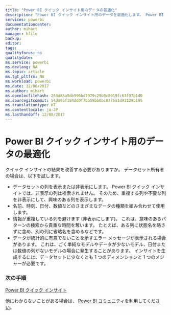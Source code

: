 ```yaml
---
title: "Power BI クイック インサイト用のデータの最適化"
description: "Power BI クイック インサイト用のデータを最適化します。 Power BI でデータの詳細情報を見つけられない場合、実行できることを説明しています。"
services: powerbi
documentationcenter: 
author: mihart
manager: kfile
backup: 
editor: 
tags: 
qualityfocus: no
qualitydate: 
ms.service: powerbi
ms.devlang: NA
ms.topic: article
ms.tgt_pltfrm: NA
ms.workload: powerbi
ms.date: 12/06/2017
ms.author: mihart
ms.openlocfilehash: 263d85a9db996bd7979c29b9c8919fc63f97b1d0
ms.sourcegitcommit: 54da95f184dd0f7bb59bb0bc8775a1d93129b195
ms.translationtype: HT
ms.contentlocale: ja-JP
ms.lasthandoff: 12/08/2017
---
```

# <a name="optimize-your-data-for-power-bi-quick-insights"></a>Power BI クイック インサイト用のデータの最適化
クイック インサイトの結果を改善する必要がありますか。  データセット所有者の場合は、以下を試します。

* データセットの列を表示または非表示にします。 Power BI クイック インサイトでは、非表示の列は検索されません。  そのため、重複する列や不要な列を非表示にして、興味のある列を表示します。
* 名前、時刻、日付、数値などのさまざまなデータの種類を組み合わせて使用します。
* 情報が重複している列を避けます (非表示にします)。  これは、意味のあるパターンの検索から貴重な時間を奪います。  たとえば、ある列に状態名を略さずに含め、別の列に省略名を含めるなどです。
* データが統計的に有意でないことを示すエラー メッセージが表示される場合があります。  これは、ごく単純なモデルやデータが少ないモデル、日付または数値の列がないモデルの場合に発生することがあります。 インサイトを生成するには、データセットに少なくとも 1 つのディメンションと 1 つのメジャーが必要です。

### <a name="next-steps"></a>次の手順
[Power BI クイック インサイト](service-insights.md)

他にわからないことがある場合は、 [Power BI コミュニティを利用してください](http://community.powerbi.com/)。


